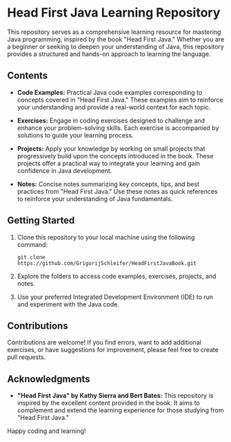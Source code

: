 # Head First Java Learning Repository

This repository serves as a comprehensive learning resource for mastering Java programming, inspired by the book "Head First Java." Whether you are a beginner or seeking to deepen your understanding of Java, this repository provides a structured and hands-on approach to learning the language.

## Contents

- **Code Examples:** Practical Java code examples corresponding to concepts covered in "Head First Java." These examples aim to reinforce your understanding and provide a real-world context for each topic.

- **Exercises:** Engage in coding exercises designed to challenge and enhance your problem-solving skills. Each exercise is accompanied by solutions to guide your learning process.

- **Projects:** Apply your knowledge by working on small projects that progressively build upon the concepts introduced in the book. These projects offer a practical way to integrate your learning and gain confidence in Java development.

- **Notes:** Concise notes summarizing key concepts, tips, and best practices from "Head First Java." Use these notes as quick references to reinforce your understanding of Java fundamentals.

## Getting Started

1. Clone this repository to your local machine using the following command:
   ```
   git clone https://github.com/GrigorijSchleifer/HeadFirstJavaBook.git
   ```

2. Explore the folders to access code examples, exercises, projects, and notes.

3. Use your preferred Integrated Development Environment (IDE) to run and experiment with the Java code.

## Contributions

Contributions are welcome! If you find errors, want to add additional exercises, or have suggestions for improvement, please feel free to create pull requests.

## Acknowledgments

- **"Head First Java" by Kathy Sierra and Bert Bates:** This repository is inspired by the excellent content provided in the book. It aims to complement and extend the learning experience for those studying from "Head First Java."

Happy coding and learning!